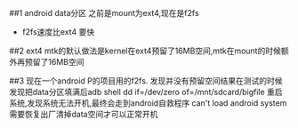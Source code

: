 ##1 android data分区 之前是mount为ext4,现在是f2fs
- f2fs速度比ext4 要快


##2 ext4 mtk的默认做法是kernel在ext4预留了16MB空间,mtk在mount的时候额外再预留了16MB空间

##3 现在一个android P的项目用的f2fs. 发现并没有预留空间结果在测试的时候发现把data分区填满后adb shell dd if=/dev/zero of=/mnt/sdcard/bigfile 重启系统,发现系统无法开机,最终会走到android自救程序 can't load android system 需要恢复出厂清掉data空间才可以正常开机

